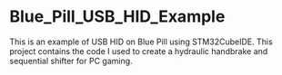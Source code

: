 # Blue_Pill_USB_HID_Example
This is an example of USB HID on Blue Pill using STM32CubeIDE.
This project contains the code I used to create a hydraulic handbrake and sequential shifter for PC gaming.
